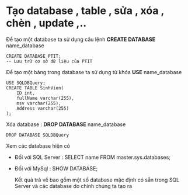 # Tạo database , table , sửa , xóa , chèn , update ,..

Để tạo một database ta sử dụng câu lệnh **CREATE DATABASE** name_database

```
CREATE DATABASE PTIT;
-- Lưu trữ cơ sở dữ liệu của PTIT
```

Để tạo một bảng trong database ta sử dụng từ khóa **USE** name_database

```
USE SQLDBQuery;
CREATE TABLE SinhVien(
	ID int,
	fullName varchar(255),
	msv varchar(255),
	Address varchar(255)
);
```

Xóa database : **DROP DATABASE** name_database

```
DROP DATABASE SQLDBQuery
```

Xem các database hiện có

- Đối với SQL Server : SELECT name FROM master.sys.databases;
- Đối với MySql : SHOW DATABASE;

  Kết quả trả về bao gồm một số database mặc định có sẵn trong SQL Server và các database do chính chúng ta tạo ra
